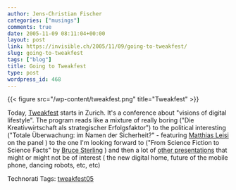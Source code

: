 ```yaml
---
author: Jens-Christian Fischer
categories: ["musings"]
comments: true
date: 2005-11-09 08:11:04+00:00
layout: post
link: https://invisible.ch/2005/11/09/going-to-tweakfest/
slug: going-to-tweakfest
tags: ["blog"]
title: Going to Tweakfest
type: post
wordpress_id: 468
---
```


{{< figure src="/wp-content/tweakfest.png" title="Tweakfest" >}}

  
Today, [Tweakfest](https://www.tweakfest.ch/v2/) starts in Zurich. It's a conference about "visions of digital lifestyle". The program reads like a mixture of really boring ("Die Kreativwirtschaft als strategischer Erfolgsfaktor") to the political interesting ("Totale Überwachung: im Namen der Sicherheit?" - featuring [Matthias Leisi](https://matthias.leisi.net/) on the panel ) to the one I'm looking forward to ("From Science Fiction to Science Facts" by [Bruce Sterling](https://blog.wired.com/sterling/) ) and then a lot of [other presentations](https://www.tweakfest.ch/v2/html/program.php?id=1) that might or might not be of interest ( the new digital home, future of the mobile phone, dancing robots, etc, etc)





Technorati Tags: [tweakfest05](https://technorati.com/tag/tweakfest05)
